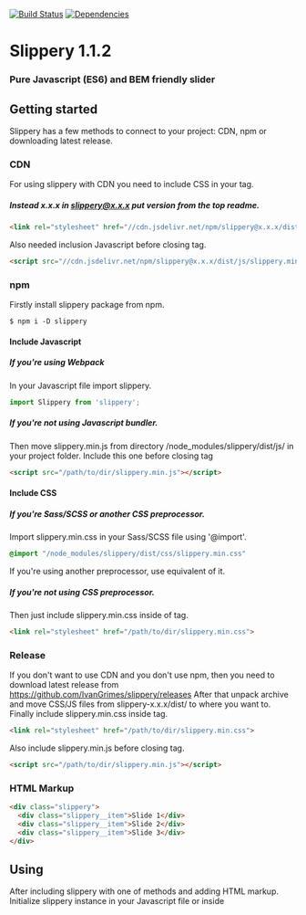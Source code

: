 [![Build Status](https://travis-ci.org/IvanGrimes/slippery.svg?branch=master)](https://travis-ci.org/IvanGrimes/slippery/)
[![Dependencies](https://david-dm.org/IvanGrimes/slippery.svg)](https://david-dm.org/IvanGrimes/slippery)
# Slippery 1.1.2
### Pure Javascript (ES6) and BEM friendly slider

## Getting started
Slippery has a few methods to connect to your project: CDN, npm or downloading latest release.
### CDN
For using slippery with CDN you need to include CSS in your <head> tag.
##### Instead x.x.x in slippery@x.x.x put version from the top readme.
``` HTML
<link rel="stylesheet" href="//cdn.jsdelivr.net/npm/slippery@x.x.x/dist/css/slippery.min.css">
```

Also needed inclusion Javascript before closing <body> tag.
``` HTML
<script src="//cdn.jsdelivr.net/npm/slippery@x.x.x/dist/js/slippery.min.js"></script>
```

### npm
Firstly install slippery package from npm.
```
$ npm i -D slippery
```

#### Include Javascript
##### If you're using Webpack
In your Javascript file import slippery.
``` Javascript
import Slippery from 'slippery';
```

##### If you're not using Javascript bundler.
Then move slippery.min.js from directory /node_modules/slippery/dist/js/ in your project folder.
Include this one before closing <body> tag
``` HTML
<script src="/path/to/dir/slippery.min.js"></script>
```

#### Include CSS
##### If you're Sass/SCSS or another CSS preprocessor.
Import slippery.min.css in your Sass/SCSS file using '@import'.
``` SCSS
@import "/node_modules/slippery/dist/css/slippery.min.css"
```
If you're using another preprocessor, use equivalent of it.

##### If you're not using CSS preprocessor.
Then just include slippery.min.css inside of <head> tag.
``` HTML
<link rel="stylesheet" href="/path/to/dir/slippery.min.css">
```

### Release
If you don't want to use CDN and you don't use npm, then you need to download latest release
from https://github.com/IvanGrimes/slippery/releases
After that unpack archive and move CSS/JS files from slippery-x.x.x/dist/ to where you want to.
Finally include slippery.min.css inside <head> tag.
``` HTML
<link rel="stylesheet" href="/path/to/dir/slippery.min.css">
```
Also include slippery.min.js before closing <body> tag.
``` HTML
<script src="/path/to/dir/slippery.min.js"></script>
```

### HTML Markup
```HTML
<div class="slippery">
  <div class="slippery__item">Slide 1</div>
  <div class="slippery__item">Slide 2</div>
  <div class="slippery__item">Slide 3</div>
</div>
```

## Using
After including slippery with one of methods and adding HTML markup.
Initialize slippery instance in your Javascript file or inside <script> tag.

### Initialization
```Javascript
const slippery = new Slippery('.slippery');
```
After that slippery instance will be initialized with default settings.

### Initialization with custom settings
If you want to pass your own settings into slippery,
you also need to pass an object besides passing string with CSS selector.
```Javascript
const slippery = new Slippery('.slippery', {
  nav: true,
  dots: true,
  swipes: false,
  margins: 15,
  adaptiveHeight: true,
  items: 2,
  transition: {
    type: 'ease-in-out',
  },
  breakpoints: {
    420: {
      swipes: true,
      nav: false,
    },
  },
});
```


## API
### Settings
| Option | Type | Default/Arguments | Description|
|--------|------|-------------------|------------|
| selector | string | none (Example: '.slider') | Selector for element (block) in which the slippery initializes|
| { | object |  |  |
| init | boolean | true | Initialization instance as soon as it created|
| destroy | boolean | false | Destroying slippery instance (For example, you can set it in 'true' in breakpoint object and when breakpoint will be reached slider will be destroyed).|
| nav | boolean | true | Enable/disable prev/next buttons|
| dots | boolean | true | Enable/disable dots navigation|
| loop | boolean | true | Enable/disable infinite looping|
| items | number | 1 | The number of items on the screen|
| centered | boolean | false | Autoselect middle slide as active|
| swipes | boolean | true | Enable/disable swipes on desktop and touch devices|
| margins | number | 0 | Set margin-left of the slide to this value.|
| activeSlide | number | 0 | Set active slide after initialize.|
| adaptiveHeight | boolean | false | If set to 'true' then slider block will adapt to the height of slide.|
| appendNav | node | false | If pass the node then 'nav' block will be attached to the passed element.|
| appendDots | node | false | If pass the node then dots block will be attached to the passed element.|
| classNames: { | object |  |  |
| slider: { | object |  |  |
| wrapper | string | 'slider__wrapper' | className(element) for slippery wrapper|
| item | string | 'slider__item' | className(element) for slippery item|
| active | string | 'slider__item--active' | className(modificator) for the active slide|
| prev | string | 'slider__item--prev' | className(modificator) for the previous active slide|
| }, |  |  |  |
| nav: { | object |  |  |
| block | string | 'slider__nav' | className(element) for nav block|
| item | string | 'slider__nav-item' | className(element) for item of nav|
| prev | string | 'slider__nav-item--prev' | className(modificator) for the 'prev' button of nav item|
| next | string | 'slider__nav-item--next' | className(modificator) for the 'next' button of nav item|
| disabled | string | 'slider__nav-item--disabled' | className(modificator) for the disabled button of nav item|
| }, |  |  |  |
| dots: { |  |  |  |
| block | string | 'slider__dots' | className(element) for dots block|
| item | string | 'slider__dots-item' | className(element) for item of dots block|
| active | string | 'slider__dots-item--active' | className(modificator) for active item of dots item|
| }, |  |  |  |
| }, |  |  |  |
| transition: { | object |  |  |
| type | string | 'linear' | type of css transition|
| delay | number | 0 | delay(in ms) before css transition|
| duration | number | 300 | duration(in ms) of css transition|
| }, |  |  |  |
| } |  |  |  |

### Default object with settings
```javascript
const config = {
    init: true,
    nav: true,
    dots: true,
    loop: false,
    items: 1,
    destroy: false,
    centered: false,
    swipes: true,
    adaptiveHeight: false,
    appendDots: false,
    appendNav: false,
    margins: 30,
    activeSlide: 0,
    classNames: {
        slider: {
            wrapper: 'slippery__wrapper',
            item: 'slippery__item',
            active: 'slippery__item--active',
            prev: 'slippery__item--prev',
        },
        nav: {
            block: 'slippery__nav',
            item: 'slippery__nav-button',
            prev: 'slippery__nav-button--prev',
            next: 'slippery__nav-button--next',
            disabled: 'slippery__nav-button--disabled',
        },
        dots: {
            block: 'slippery__dots',
            item: 'slippery__dots-item',
            active: 'slippery__dots-item--active',
        },
    },
    transition: {
        type: 'linear',
        delay: 0,
        duration: 750,
    },
    callbacks: {
        dotContent: function() {},
        navContent: function(prev, next) {
            prev.innerText = '‹';
            next.innerText = '›';
        },
        beforeMove: function() {},
        afterMove: function() {},
        onResize: function() {},
        onSwipe: function() {},
        beforeInit: function() {},
        afterInit: function() {},
    },
};
```

### Callbacks
Just pass the callbacks object with necessary functions inside into the configuration object of slippery.
Example:
```javascript
const slippery = new Slippery('.slippery', {
  nav: true,
  dots: true,
  callbacks: {
    afterInit: function() {
      console.log(`It's works!`);
    },
    dotContent: function(el, index) {
      el.innerText = `${index}`;
    },
  },
});
```

| Option | Type | Arguments | Description
|--|--|--|--|
| callbacks: { | object |  |
| dotContent | function | el, index | Function takes two arguments: el(node of the dot) and index (index of the dot). For example, you can change rendering content of each dot.
| navContent | function | prev, next | Function takes two arguments: prev(node of the previous button) and next(node of the next button). For example, you can change rendering content of buttons.
| beforeMove | function | currentIndex, nextIndex | Function takes two arguments: currentIndex(index of the current slide) and nextIndex(index of the next slide). Fires before movement is finished.
| afterMove | function | currentIndex | Function takes only one argument: currentIndex(index of the current slide, that was in beforeMove() nextIndex). Fires when the movement(NOT transition) is finished.
| onResize | function | width, viewport, breakpoint | Function takes three arguments: width(width of the window), viewport(width of the slider), breakpoint(value of the breakpoint for which conditions works, if there's no suitable breakpoint then function returns false).
| onSwipe | function | currentIndex, nextIndex, direction, result  | Function takes four arguments: currentIndex(index of the current slide), nextIndex(index of the next slide), direction(direction of the slide can be 'ltr' (left-to-right) if swipe was from left to right or 'rtl' (right-to-left).
| beforeInit | function | none | Fires before initializing of the instance.
| afterInit | function | none | Fires after initializing of the instance.
| }, |  |  |

### Methods
| Method | Argument | Description |
|--|--|--|
| moveTo| index: number, transition: boolean | Goes to slide by index skipping animation if second argument is set to false.
| autoplay | delay: number in ms | Initialize autoplay with delay passed as argument.
| destroyAutoplay | none | Stop autoplay
| length | none | Returns a number of the grouped slides (if the 'items' option is set to greater than 1).
| realLength | none | Returns the real number of the slides (may be needed when you set items option to the value greater than 1 and want to know amount of the elements with className 'slippery__item').
| elements | none | Returns an object with all elements associated with the instance (slides, dots, etc).
| current | none |  Returns an index of the current active slide.
| appendSlide | el: node, index: number* | Adds node after slide, if index doesn't passed then add node after last slide. Returns an added element.
| prependSlide | el: node, index: number* | Adds node before slide, if index doesn't passed then add node before last slide. Returns an added element.
| removeSlide | el: node, index: number* | Removes slide, if index doesn't passed then deletes last slide. Returns a deleted element.

### Browser compatibility
Internet Explorer 11
Edge
Google Chrome (at least last 15 versions)
Mozilla Firefox (at least last 15 versions)
Opera (at least last 15 versions)
